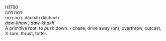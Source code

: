 <body>
  <p>H1760<br>  דּחח    דּחה  <br> דָּחָה  דָּחַח  ‎  dâchâh  dâchach  <br><i>daw-khaw‘,</i> <i>daw-khakh‘ </i><br>A primitive root; to <i>push</i> down: - chase, drive away (on), overthrow, outcast, X sore, thrust, totter.<br></p>
 </body>